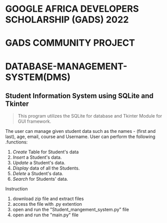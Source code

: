 # GOOGLE AFRICA DEVELOPERS SCHOLARSHIP (GADS) 2022
# GADS COMMUNITY PROJECT
# DATABASE-MANAGEMENT-SYSTEM(DMS)
## Student Information System using SQLite and Tkinter

>This program utilizes the SQLite for database and Tkinter Module for GUI framework.

The user can manage given student data such as the names - (first and last), age, email, course and Username. User can perform the following .functions:

1. _Create_ Table for Student's data
2. _Insert_ a Student's data.
3. _Update_ a Student's data.
4. _Display_ data of all the Students.
5. _Delete_ a Student's data.
6. _Search_ for Students' data.

Instruction

1. download zip file and extract files
2. access the file with .py extention
3. open and run the "Student_mangement_system.py" file
4. open and run the "main.py" file
